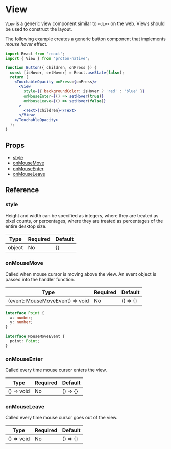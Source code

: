 # View

`View` is a generic view component similar to `<div>` on the web. Views should be used to construct the layout.

The following example creates a generic button component that implements _mouse hover_ effect.

```jsx
import React from 'react';
import { View } from 'proton-native';

function Button({ children, onPress }) {
  const [isHover, setHover] = React.useState(false);
  return (
    <TouchableOpacity onPress={onPress}>
      <View
        style={{ backgroundColor: isHover ? 'red' : 'blue' }}
        onMouseEnter={() => setHover(true)}
        onMouseLeave={() => setHover(false)}
      >
        <Text>{children}</Text>
      </View>
    </TouchableOpacity>
  );
}
```

## Props

- [style](#style)
- [onMouseMove](#onMouseMove)
- [onMouseEnter](#onMouseEnter)
- [onMouseLeave](#onMouseLeave)

## Reference

### style

Height and width can be specified as integers, where they are treated
as pixel counts, or percentages, where they are treated as percentages of the entire desktop size.

| **Type** | **Required** | **Default** |
| -------- | ------------ | ----------- |
| object   | No           | {}          |

### onMouseMove

Called when mouse cursor is moving above the view. An event object is passed into the handler function.

| **Type**                        | **Required** | **Default** |
| ------------------------------- | ------------ | ----------- |
| (event: MouseMoveEvent) => void | No           | () => {}    |

```typescript
interface Point {
  x: number;
  y: number;
}

interface MouseMoveEvent {
  point: Point;
}
```

### onMouseEnter

Called every time mouse cursor enters the view.

| **Type**   | **Required** | **Default** |
| ---------- | ------------ | ----------- |
| () => void | No           | () => {}    |

### onMouseLeave

Called every time mouse cursor goes out of the view.

| **Type**   | **Required** | **Default** |
| ---------- | ------------ | ----------- |
| () => void | No           | () => {}    |
